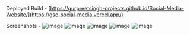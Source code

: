 Deployed Build - [https://gurpreetsingh-projects.github.io/Social-Media-Website/](https://gsc-social-media.vercel.app/)

Screenshots - 
![image](https://github.com/GurpreetSingh-Projects/Social-Media-Website/assets/109432602/17e065aa-50ba-443c-9f9d-128b97f0e40e)
![image](https://github.com/GurpreetSingh-Projects/Social-Media-Website/assets/109432602/9b4d416e-32f3-4567-b488-9cafb78c2afb)
![image](https://github.com/GurpreetSingh-Projects/Social-Media-Website/assets/109432602/c656ec52-8608-47b7-8b61-3ab303aba051)
![image](https://github.com/GurpreetSingh-Projects/Social-Media-Website/assets/109432602/fdc27208-9a6d-43ea-b06e-c0986b93bd8f)
![image](https://github.com/GurpreetSingh-Projects/Social-Media-Website/assets/109432602/4d949299-f097-4553-b97d-767e98ae0be5)


